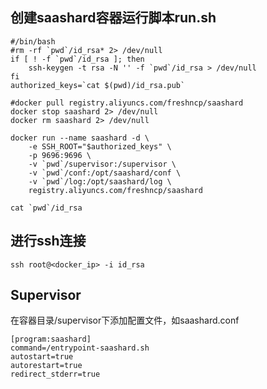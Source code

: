 ## 创建saashard容器运行脚本run.sh

    #/bin/bash
    #rm -rf `pwd`/id_rsa* 2> /dev/null
    if [ ! -f `pwd`/id_rsa ]; then
        ssh-keygen -t rsa -N '' -f `pwd`/id_rsa > /dev/null
    fi
    authorized_keys=`cat $(pwd)/id_rsa.pub`

    #docker pull registry.aliyuncs.com/freshncp/saashard
    docker stop saashard 2> /dev/null
    docker rm saashard 2> /dev/null

    docker run --name saashard -d \
        -e SSH_ROOT="$authorized_keys" \
        -p 9696:9696 \
        -v `pwd`/supervisor:/supervisor \
        -v `pwd`/conf:/opt/saashard/conf \
        -v `pwd`/log:/opt/saashard/log \
        registry.aliyuncs.com/freshncp/saashard

    cat `pwd`/id_rsa


## 进行ssh连接

    ssh root@<docker_ip> -i id_rsa

## Supervisor

在容器目录/supervisor下添加配置文件，如saashard.conf

    [program:saashard]
    command=/entrypoint-saashard.sh
    autostart=true
    autorestart=true
    redirect_stderr=true